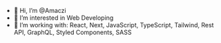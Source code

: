 - 👋 Hi, I’m @Amaczi
- 👀 I’m interested in Web Developing
- 🌱 I’m working with: React, Next, JavaScript, TypeScript, Tailwind, Rest API, GraphQL, Styled Components, SASS
